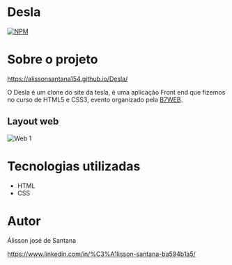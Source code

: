 # Desla

[![NPM](https://img.shields.io/npm/l/react)](https://github.com/alissonsantana154/Desla/blob/master/LICENSE) 

# Sobre o projeto

https://alissonsantana154.github.io/Desla/

 O Desla é um clone do site da tesla, é uma aplicação Front end que fizemos no curso de HTML5 e CSS3, evento organizado pela [B7WEB](https://b7web.com.br/fullstack/?ref=I24108426I&gclid=CjwKCAjw8KmLBhB8EiwAQbqNoIZmM7S0i2hSO2KxocuVt4PDmEskAMRuNffEU7LXbNXfVILGlvEIlhoCQSAQAvD_BwE "Site b7web ").


## Layout web

![Web 1](https://media1.giphy.com/media/g4y97qWMInszwt1t3t/giphy.gif?cid=790b76112546dcc5b619e784f1e6e95d85ef144275486a0b&rid=giphy.gif&ct=g)

# Tecnologias utilizadas


- HTML 
- CSS

# Autor
Álisson josé de Santana

https://www.linkedin.com/in/%C3%A1lisson-santana-ba594b1a5/

